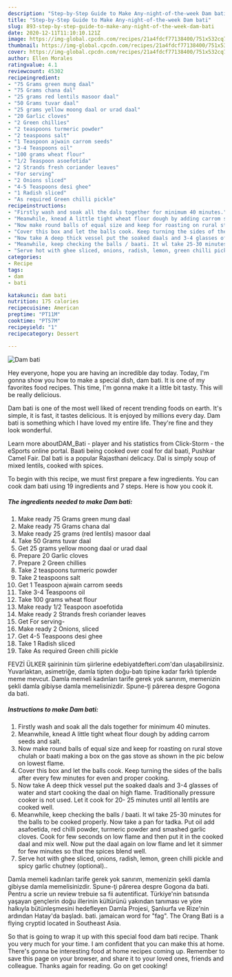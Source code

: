 ```yaml
---
description: "Step-by-Step Guide to Make Any-night-of-the-week Dam bati"
title: "Step-by-Step Guide to Make Any-night-of-the-week Dam bati"
slug: 893-step-by-step-guide-to-make-any-night-of-the-week-dam-bati
date: 2020-12-11T11:10:10.121Z
image: https://img-global.cpcdn.com/recipes/21a4fdcf77138400/751x532cq70/dam-bati-recipe-main-photo.jpg
thumbnail: https://img-global.cpcdn.com/recipes/21a4fdcf77138400/751x532cq70/dam-bati-recipe-main-photo.jpg
cover: https://img-global.cpcdn.com/recipes/21a4fdcf77138400/751x532cq70/dam-bati-recipe-main-photo.jpg
author: Ellen Morales
ratingvalue: 4.1
reviewcount: 45302
recipeingredient:
- "75 Grams green mung daal"
- "75 Grams chana dal"
- "25 grams red lentils masoor daal"
- "50 Grams tuvar daal"
- "25 grams yellow moong daal or urad daal"
- "20 Garlic cloves"
- "2 Green chillies"
- "2 teaspoons turmeric powder"
- "2 teaspoons salt"
- "1 Teaspoon ajwain carrom seeds"
- "3-4 Teaspoons oil"
- "100 grams wheat flour"
- "1/2 Teaspoon asoefotida"
- "2 Strands fresh coriander leaves"
- "For serving"
- "2 Onions sliced"
- "4-5 Teaspoons desi ghee"
- "1 Radish sliced"
- "As required Green chilli pickle"
recipeinstructions:
- "Firstly wash and soak all the dals together for minimum 40 minutes."
- "Meanwhile, knead A little tight wheat flour dough by adding carrom seeds and salt."
- "Now make round balls of equal size and keep for roasting on rural stove chulah or baati making a box on the gas stove as shown in the pic below on lowest flame."
- "Cover this box and let the balls cook. Keep turning the sides of the balls after every few minutes for even and proper cooking."
- "Now take A deep thick vessel put the soaked daals and 3-4 glasses of water and start cooking the daal on high flame. Traditionally pressure cooker is not used. Let it cook for 20- 25 minutes until all lentils are cooked well."
- "Meanwhile, keep checking the balls / baati. It wl take 25-30 minutes for the balls to be cooked properly. Now take a pan for tadka. Put oil add asafoetida, red chilli powder, turmeric powder and smashed garlic cloves. Cook for few seconds on low flame and then put it in the cooked daal and mix well. Now put the daal again on low flame and let it simmer for few minutes so that the spices blend well."
- "Serve hot with ghee sliced, onions, radish, lemon, green chilli pickle and spicy garlic chutney (optional).."
categories:
- Recipe
tags:
- dam
- bati

katakunci: dam bati 
nutrition: 175 calories
recipecuisine: American
preptime: "PT11M"
cooktime: "PT57M"
recipeyield: "1"
recipecategory: Dessert

---
```



![Dam bati](https://img-global.cpcdn.com/recipes/21a4fdcf77138400/751x532cq70/dam-bati-recipe-main-photo.jpg)

Hey everyone, hope you are having an incredible day today. Today, I'm gonna show you how to make a special dish, dam bati. It is one of my favorites food recipes. This time, I'm gonna make it a little bit tasty. This will be really delicious.

Dam bati is one of the most well liked of recent trending foods on earth. It's simple, it is fast, it tastes delicious. It is enjoyed by millions every day. Dam bati is something which I have loved my entire life. They're fine and they look wonderful.

Learn more aboutDAM_Bati - player and his statistics from Click-Storm - the eSports online portal. Baati being cooked over coal for dal baati, Pushkar Camel Fair. Dal bati is a popular Rajasthani delicacy. Dal is simply soup of mixed lentils, cooked with spices.


To begin with this recipe, we must first prepare a few ingredients. You can cook dam bati using 19 ingredients and 7 steps. Here is how you cook it.

<!--inarticleads1-->

##### The ingredients needed to make Dam bati:

1. Make ready 75 Grams green mung daal
1. Make ready 75 Grams chana dal
1. Make ready 25 grams (red lentils) masoor daal
1. Take 50 Grams tuvar daal
1. Get 25 grams yellow moong daal or urad daal
1. Prepare 20 Garlic cloves
1. Prepare 2 Green chillies
1. Take 2 teaspoons turmeric powder
1. Take 2 teaspoons salt
1. Get 1 Teaspoon ajwain carrom seeds
1. Take 3-4 Teaspoons oil
1. Take 100 grams wheat flour
1. Make ready 1/2 Teaspoon asoefotida
1. Make ready 2 Strands fresh coriander leaves
1. Get For serving-
1. Make ready 2 Onions, sliced
1. Get 4-5 Teaspoons desi ghee
1. Take 1 Radish sliced
1. Take As required Green chilli pickle


FEVZİ ÜLKER şairininin tüm şiirlerine edebiyatdefteri.com&#39;dan ulaşabilirsiniz. Yuvarlaktan, asimetriğe, damla tipten doğu-batı tipine kadar farklı tiplerde meme mevcut. Damla memeli kadınları tarife gerek yok sanırım, memenizin şekli damla gibiyse damla memelisinizdir. Spune-ţi părerea despre Gogona da bati. 

<!--inarticleads2-->

##### Instructions to make Dam bati:

1. Firstly wash and soak all the dals together for minimum 40 minutes.
1. Meanwhile, knead A little tight wheat flour dough by adding carrom seeds and salt.
1. Now make round balls of equal size and keep for roasting on rural stove chulah or baati making a box on the gas stove as shown in the pic below on lowest flame.
1. Cover this box and let the balls cook. Keep turning the sides of the balls after every few minutes for even and proper cooking.
1. Now take A deep thick vessel put the soaked daals and 3-4 glasses of water and start cooking the daal on high flame. Traditionally pressure cooker is not used. Let it cook for 20- 25 minutes until all lentils are cooked well.
1. Meanwhile, keep checking the balls / baati. It wl take 25-30 minutes for the balls to be cooked properly. Now take a pan for tadka. Put oil add asafoetida, red chilli powder, turmeric powder and smashed garlic cloves. Cook for few seconds on low flame and then put it in the cooked daal and mix well. Now put the daal again on low flame and let it simmer for few minutes so that the spices blend well.
1. Serve hot with ghee sliced, onions, radish, lemon, green chilli pickle and spicy garlic chutney (optional)..


Damla memeli kadınları tarife gerek yok sanırım, memenizin şekli damla gibiyse damla memelisinizdir. Spune-ţi părerea despre Gogona da bati. Pentru a scrie un review trebuie sa fii autentificat. Türkiye&#39;nin batısında yaşayan gençlerin doğu illerinin kültürünü yakından tanıması ve yöre halkıyla bütünleşmesini hedefleyen Damla Projesi, Şanlıurfa ve Rize&#39;nin ardından Hatay&#39;da başladı. bati. jamaican word for &#34;fag&#34;. The Orang Bati is a flying cryptid located in Southeast Asia. 

So that is going to wrap it up with this special food dam bati recipe. Thank you very much for your time. I am confident that you can make this at home. There's gonna be interesting food at home recipes coming up. Remember to save this page on your browser, and share it to your loved ones, friends and colleague. Thanks again for reading. Go on get cooking!
